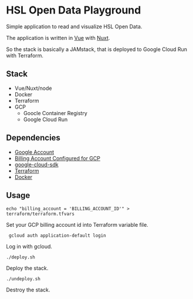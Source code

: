 # HSL Open Data Playground

Simple application to read and visualize HSL Open Data.

The application is written in [Vue](https://vuejs.org) with [Nuxt](https://nuxtjs.org).

So the stack is basically a JAMstack, that is deployed to Google Cloud Run with Terraform.

## Stack

  - Vue/Nuxt/node
  - Docker
  - Terraform
  - GCP
    - Goocle Container Registry
    - Google Cloud Run

## Dependencies

- [Google Account](https://accounts.google.com)
- [Billing Account Configured for GCP](https://cloud.google.com/billing/docs/how-to/manage-billing-account)
- [google-cloud-sdk](https://cloud.google.com/sdk/docs/quickstart)
- [Terraform](https://www.terraform.io/downloads.html)
- [Docker](https://www.docker.com/get-started)

## Usage

    echo "billing_account = 'BILLING_ACCOUNT_ID'" > terraform/terraform.tfvars

Set your GCP billing account id into Terraform variable file.

     gcloud auth application-default login

Log in with gcloud.

    ./deploy.sh

Deploy the stack.

    ./undeploy.sh

Destroy the stack.
